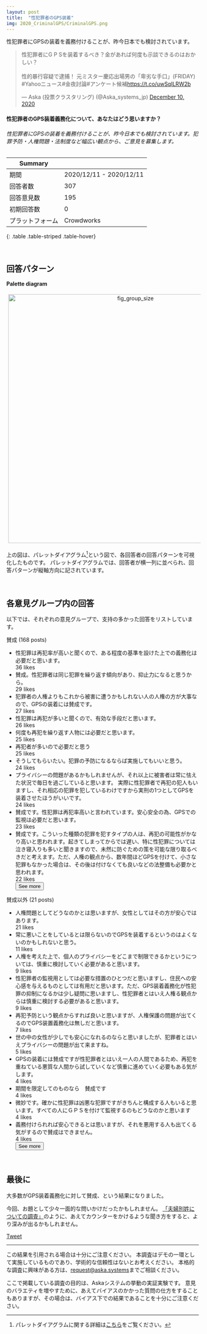 ```yaml
---
layout: post
title:  "性犯罪者のGPS装着"
img: 2020_CriminalGPS/CriminalGPS.png
---
```


性犯罪者にGPSの装着を義務付けることが、昨今日本でも検討されています。

<blockquote class="twitter-tweet tw-align-center"><p lang="ja" dir="ltr">性犯罪者にG P Sを装着するべき？金があれば何度も示談できるのはおかしい？<br><br>性的暴行容疑で逮捕！ 元ミスター慶応出場男の「卑劣な手口」(FRIDAY)<br>#Yahooニュース#金夜討論#アンケート候補<a href="https://t.co/uwSqILRW2b">https://t.co/uwSqILRW2b</a></p>&mdash; Aska (投票クラスタリング) (@Aska_systems_jp) <a href="https://twitter.com/Aska_systems_jp/status/1336878219123781635?ref_src=twsrc%5Etfw">December 10, 2020</a></blockquote> <script async src="https://platform.twitter.com/widgets.js" charset="utf-8"></script>


<div class="jumbotron">
  <h4>性犯罪者のGPS装着義務化について、あなたはどう思いますか？</h4>
  <label><i>性犯罪者にGPSの装着を義務付けることが、昨今日本でも検討されています。犯罪予防・人権問題・法制度など幅広い観点から、ご意見を募集します。</i></label>
</div>

<br>


| Summary | |
|------|------|
| 期間 | 2020/12/11 - 2020/12/11 |
| 回答者数 | 307 |
| 回答意見数 | 195 |
| 初期回答数 | 0 |
| プラットフォーム | Crowdworks |
{: .table .table-striped .table-hover}


<br>


## 回答パターン

**Palette diagram**

<img src="{{site.baseurl}}/images/2020_CriminalGPS/linear_palette_diagram.jpg" alt="fig_group_size"
style = "
  width: 650px;
  border: none;
  background: none;
  margin: 1% 1% 1% 1%;
  text-align: center;
  display: inline-block;
">

上の図は、パレットダイアグラム[^0]という図で、各回答者の回答パターンを可視化したものです。
パレットダイアグラムでは、回答者が横一列に並べられ、回答パターンが縦軸方向に記されています。

[^0]: パレットダイアグラムに関する詳細は[こちら](https://github.com/palette-diagram/palette-diagram)をご覧ください。

<!-- **属性情報**

<img src="{{site.baseurl}}/images/2020_MaskWearing/histograms.png" alt="fig_group_size"
style = "
  width: 400px;
  border: none;
  background: none;
  margin: 1% 1% 1% 1%;
  text-align: center;
  display: inline-block;
">
 -->


<br>


## 各意見グループ内の回答
以下では、それぞれの意見グループで、支持の多かった回答をリストしています。

<div class="card">
	<div class="card-header">
	賛成 (168 posts)
	</div>
	<ul class="list-group list-group-flush">
	<li class="list-group-item">
		性犯罪は再犯率が高いと聞くので、ある程度の基準を設けた上での義務化は必要だと思います。
		<br><span class="badge badge-dark">36 likes</span>
	</li>
	<li class="list-group-item">
		賛成。性犯罪者は同じ犯罪を繰り返す傾向があり、抑止力になると思うから。
		<br><span class="badge badge-dark">29 likes</span>
	</li>
	<li class="list-group-item">
		犯罪者の人権よりもこれから被害に遭うかもしれない人の人権の方が大事なので、GPSの装着には賛成です。
		<br><span class="badge badge-dark">27 likes</span>
	</li>
	<div class="collapse" id="collapseOpinion0">
	<li class="list-group-item">
		性犯罪は再犯が多いと聞くので、有効な手段だと思います。
		<br><span class="badge badge-dark">26 likes</span>
	</li>
	<li class="list-group-item">
		何度も再犯を繰り返す人物には必要だと思います。
		<br><span class="badge badge-dark">25 likes</span>
	</li>
	<li class="list-group-item">
		再犯者が多いので必要だと思う
		<br><span class="badge badge-dark">25 likes</span>
	</li>
	<li class="list-group-item">
		そうしてもらいたい。犯罪の予防になるならば実施してもいいと思う。
		<br><span class="badge badge-dark">24 likes</span>
	</li>
	<li class="list-group-item">
		プライバシーの問題があるかもしれませんが、それ以上に被害者は常に怯えた状況で毎日を過ごしていると思います。 実際に性犯罪者で再犯の犯人もいますし、それ相応の犯罪を犯しているわけですから実刑の1つとしてGPSを装着させたほうがいいです。 
		<br><span class="badge badge-dark">24 likes</span>
	</li>
	<li class="list-group-item">
		賛成です。性犯罪は再犯率高いと言われています。安心安全の為、GPSでの監視は必要だと思います。
		<br><span class="badge badge-dark">23 likes</span>
	</li>
	<li class="list-group-item">
		賛成です。こういった種類の犯罪を犯すタイプの人は、再犯の可能性がかなり高いと思われます。起きてしまってからでは遅い、特に性犯罪については泣き寝入りも多いと聞きますので、未然に防ぐための策を可能な限り取るべきだと考えます。ただ、人権の観点から、数年間ほどGPSを付けて、小さな犯罪もなかった場合は、その後は付けなくても良いなどの法整備も必要かと思われます。
		<br><span class="badge badge-dark">22 likes</span>
	</li>
	</div>
	<button class="btn btn-light btn-block" type="button" data-toggle="collapse" data-target="#collapseOpinion0" aria-expanded="false" aria-controls="collapseOpinion0">
		See more
	</button>
	</ul>
</div>

<div class="card">
	<div class="card-header">
	賛成以外 (21 posts)
	</div>
	<ul class="list-group list-group-flush">
	<li class="list-group-item">
		人権問題としてどうなのかとは思いますが、女性としてはその方が安心ではあります。
		<br><span class="badge badge-dark">21 likes</span>
	</li>
	<li class="list-group-item">
		常に悪いことをしているとは限らないのでGPSを装着するというのはよくないのかもしれないと思う。
		<br><span class="badge badge-dark">11 likes</span>
	</li>
	<li class="list-group-item">
		人権を考えた上で、個人のプライバシーをどこまで制限できるかというについては、慎重に検討していく必要があると思います。
		<br><span class="badge badge-dark">9 likes</span>
	</li>
	<div class="collapse" id="collapseOpinion1">
	<li class="list-group-item">
		性犯罪者の監視用としては必要な措置のひとつだと思いますし、住民への安心感を与えるものとしては有用だと思います。ただ、GPS装着義務化が性犯罪の抑制になるかは少し疑問に思いますし、性犯罪者とはいえ人権る観点からは慎重に検討する必要があると思います。
		<br><span class="badge badge-dark">9 likes</span>
	</li>
	<li class="list-group-item">
		再犯予防という観点からすれば良いと思いますが、人権保護の問題が出てくるのでGPS装置義務化は無しだと思います。
		<br><span class="badge badge-dark">7 likes</span>
	</li>
	<li class="list-group-item">
		世の中の女性が少しでも安心になれるのならと思いましたが、犯罪者とはいえプライバシーの問題が出て来ますね。
		<br><span class="badge badge-dark">5 likes</span>
	</li>
	<li class="list-group-item">
		GPSの装着には賛成ですが性犯罪者とはいえ一人の人間であるため、再犯を重ねている悪質な人間から試していくなど慎重に進めていく必要もある気がします。
		<br><span class="badge badge-dark">4 likes</span>
	</li>
	<li class="list-group-item">
		期間を限定してのものなら　賛成です
		<br><span class="badge badge-dark">4 likes</span>
	</li>
	<li class="list-group-item">
		微妙です。確かに性犯罪は凶悪な犯罪ですがきちんと構成する人もいると思います。すべての人にＧＰＳを付けて監視するのもどうなのかと思います
		<br><span class="badge badge-dark">4 likes</span>
	</li>
	<li class="list-group-item">
		義務付けられれば安心できるとは思いますが、それを悪用する人も出てくる気がするので賛成はできません。
		<br><span class="badge badge-dark">4 likes</span>
	</li>
	</div>
	<button class="btn btn-light btn-block" type="button" data-toggle="collapse" data-target="#collapseOpinion1" aria-expanded="false" aria-controls="collapseOpinion1">
		See more
	</button>
	</ul>
</div>




<br>


## 最後に
大多数がGPS装着義務化に対して賛成、という結果になりました。

今回、お題として少々一面的な問いかけだったかもしれません。
[「夫婦別姓についての調査」](https://aska.systems/jp/FamilyName2020/)のように、あえてカウンターをかけるような聞き方をすると、より深みが出るかもしれません。



<a href="https://twitter.com/share?ref_src=twsrc%5Etfw" class="twitter-share-button" data-size="large" data-via="Aska_systems_jp" data-hashtags="Aska" data-show-count="false">Tweet</a><script async src="https://platform.twitter.com/widgets.js" charset="utf-8"></script>

---
この結果を引用される場合は十分にご注意ください。
本調査はデモの一環として実施しているものであり、学術的な信頼性はないとお考えください。
本格的な調査に興味がある方は、<a href="mailto:request@aska.systems">request@aska.systems</a>までご相談ください。

ここで掲載している調査の目的は、Askaシステムの挙動の実証実験です。
意見のバラエティを増やすために、あえてバイアスのかかった質問の仕方をすることもありますが、その場合は、バイアス下での結果であることを十分にご注意ください。
